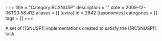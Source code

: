+++
title = "Category:RCSNUSP"
description = ""
date = 2009-12-06T03:58:41Z
aliases = []
[extra]
id = 2842
[taxonomies]
categories = []
tags = []
+++

A set of [[SNUSP]] implementations created to satisfy the [[RCSNUSP]] task.
